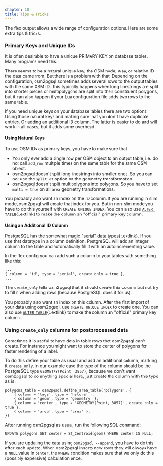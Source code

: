 ```yaml
---
chapter: 10
title: Tips & Tricks
---
```


The flex output allows a wide range of configuration options. Here
are some extra tips & tricks.

### Primary Keys and Unique IDs

It is often desirable to have a unique PRIMARY KEY on database tables. Many
programs need this.

There seems to be a natural unique key, the OSM node, way, or relation ID the
data came from. But there is a problem with that: Depending on the
configuration, osm2pgsql sometimes adds several rows to the output tables with
the same OSM ID. This typically happens when long linestrings are split into
shorter pieces or multipolygons are split into their constituent polygons, but
it can also happen if your Lua configuration file adds two rows to the same
table.

If you need unique keys on your database tables there are two options: Using
those natural keys and making sure that you don't have duplicate entries. Or
adding an additional ID column. The latter is easier to do and will work in
all cases, but it adds some overhead.

#### Using Natural Keys

To use OSM IDs as primary keys, you have to make sure that

* You only ever add a single row per OSM object to an output table, i.e. do
  not call `add_row` multiple times on the same table for the same OSM object.
* osm2pgsql doesn't split long linestrings into smaller ones. So you can not
  use the `split_at` option on the geometry transformation.
* osm2pgsql doesn't split multipolygons into polygons. So you have to set
  `multi = true` on all `area` geometry transformations.

You probably also want an index on the ID column. If you are running in slim
mode, osm2pgsql will create that index for you. But in non-slim mode you have
to do this yourself with `CREATE UNIQUE INDEX`. You can also use [`ALTER
TABLE`](https://www.postgresql.org/docs/current/sql-altertable.html){:.extlink}
to make the column an "official" primary key column.

#### Using an Additional ID Column

PostgreSQL has the somewhat magic
["serial" data types](https://www.postgresql.org/docs/12/datatype-numeric.html#DATATYPE-SERIAL){:.extlink}.
If you use that datatype in a column definition, PostgreSQL will add an
integer column to the table and automatically fill it with an autoincrementing
value.

In the flex config you can add such a column to your tables with something
like this:

```
...
{ column = 'id', type = 'serial', create_only = true },
...
```

The `create_only` tells osm2pgsql that it should create this column but not
try to fill it when adding rows (because PostgreSQL does it for us).

You probably also want an index on this column. After the first import of your
data using osm2pgsql, use `CREATE UNIQUE INDEX` to create one. You can also use
[`ALTER
TABLE`](https://www.postgresql.org/docs/current/sql-altertable.html){:.extlink}
to make the column an "official" primary key column.

### Using `create_only` columns for postprocessed data

Sometimes it is useful to have data in table rows that osm2pgsql can't create.
For instance you might want to store the center of polygons for faster
rendering of a label.

To do this define your table as usual and add an additional column, marking
it `create_only`. In our example case the type of the column should be the
PostgreSQL type `GEOMETRY(Point, 3857)`, because we don't want osm2pgsql to
do anything special here, just create the column with this type as is.

```
polygons_table = osm2pgsql.define_area_table('polygons', {
    { column = 'tags', type = 'hstore' },
    { column = 'geom', type = 'geometry' },
    { column = 'center', type = 'GEOMETRY(Point, 3857)', create_only = true },
    { column = 'area', type = 'area' },
})
```

After running osm2pgsql as usual, run the following SQL command:

```
UPDATE polygons SET center = ST_Centroid(geom) WHERE center IS NULL;
```

If you are updating the data using `osm2pgsql --append`, you have to do this
after each update. When osm2pgsql inserts new rows they will always have a
`NULL` value in `center`, the `WHERE` condition makes sure that we only do
this (possibly expensive) calculation once.

